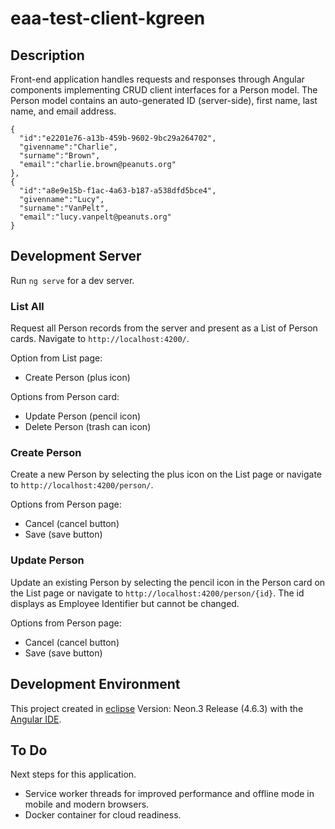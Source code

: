# eaa-test-client-kgreen

## Description

Front-end application handles requests and responses through Angular components implementing CRUD client interfaces for a Person model. The Person model contains an auto-generated ID (server-side), first name, last name, and email address.

```
{
  "id":"e2201e76-a13b-459b-9602-9bc29a264702",
  "givenname":"Charlie",
  "surname":"Brown",
  "email":"charlie.brown@peanuts.org"
},
{
  "id":"a8e9e15b-f1ac-4a63-b187-a538dfd5bce4",
  "givenname":"Lucy",
  "surname":"VanPelt",
  "email":"lucy.vanpelt@peanuts.org"
}
```

## Development Server

Run `ng serve` for a dev server.

### List All

Request all Person records from the server and present as a List of Person cards.  Navigate to `http://localhost:4200/`.

Option from List page:
* Create Person (plus icon)

Options from Person card:
* Update Person (pencil icon)
* Delete Person (trash can icon)

### Create Person

Create a new Person by selecting the plus icon on the List page or navigate to `http://localhost:4200/person/`.

Options from Person page:
* Cancel (cancel button)
* Save (save button)

### Update Person

Update an existing Person by selecting the pencil icon in the Person card on the List page or navigate to `http://localhost:4200/person/{id}`. The id displays as Employee Identifier but cannot be changed. 

Options from Person page:
* Cancel (cancel button)
* Save (save button)

## Development Environment

This project created in [eclipse](https://www.eclipse.org/downloads/packages/release/neon/3/eclipse-ide-java-ee-developers) Version: Neon.3 Release (4.6.3) with the [Angular IDE](https://marketplace.eclipse.org/content/angular-ide).

## To Do

Next steps for this application.

* Service worker threads for improved performance and offline mode in mobile and modern browsers.
* Docker container for cloud readiness.
